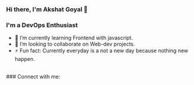 ### Hi there, I'm Akshat Goyal 👋

### I'm a DevOps Enthusiast
- 🌱 I’m currently learning Frontend with javascript.
- 👯 I’m looking to collaborate on Web-dev projects.
- ⚡ Fun fact: Currently everyday is a not a new day because nothing new happen.
<br>
### Connect with me:
<a href="https:https://www.linkedin.com/in/akshat-goyal-3a082b190/>
  <img align="left" alt="Akshat's LinkedIn" width="22px" src="https://cdn.jsdelivr.net/npm/simple-icons@v3/icons/linkedin.svg" />
